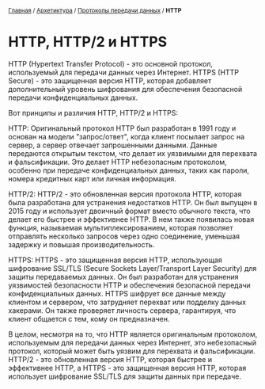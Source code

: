 <sub>[Главная](../../../index.md) / [Архетиктура](../../README.md) / [Протоколы передачи данных](README.md) / **HTTP** </sub>

# HTTP, HTTP/2 и HTTPS

HTTP (Hypertext Transfer Protocol) - это основной протокол, используемый для передачи данных через Интернет. HTTPS (HTTP Secure) - это защищенная версия HTTP, которая добавляет дополнительный уровень шифрования для обеспечения безопасной передачи конфиденциальных данных.

Вот принципы и различия HTTP, HTTP/2 и HTTPS:

HTTP: Оригинальный протокол HTTP был разработан в 1991 году и основан на модели "запрос/ответ", когда клиент посылает запрос на сервер, а сервер отвечает запрошенными данными. Данные передаются открытым текстом, что делает их уязвимыми для перехвата и фальсификации. Это делает HTTP небезопасным протоколом, особенно при передаче конфиденциальных данных, таких как пароли, номера кредитных карт или личная информация.

HTTP/2: HTTP/2 - это обновленная версия протокола HTTP, которая была разработана для устранения недостатков HTTP. Он был выпущен в 2015 году и использует двоичный формат вместо обычного текста, что делает его быстрее и эффективнее HTTP. В нем также появилась новая функция, называемая мультиплексированием, которая позволяет отправлять несколько запросов через одно соединение, уменьшая задержку и повышая производительность.

HTTPS: HTTPS - это защищенная версия HTTP, использующая шифрование SSL/TLS (Secure Sockets Layer/Transport Layer Security) для защиты передаваемых данных. Он был разработан для устранения уязвимостей безопасности HTTP и обеспечения безопасной передачи конфиденциальных данных. HTTPS шифрует все данные между клиентом и сервером, что затрудняет перехват или подделку данных хакерами. Он также проверяет личность сервера, гарантируя, что клиент общается с тем, кому он предназначен.

В целом, несмотря на то, что HTTP является оригинальным протоколом, используемым для передачи данных через Интернет, это небезопасный протокол, который может быть уязвим для перехвата и фальсификации. HTTP/2 - это обновленная версия HTTP, которая быстрее и эффективнее HTTP, а HTTPS - это защищенная версия HTTP, которая использует шифрование SSL/TLS для защиты данных при передаче.